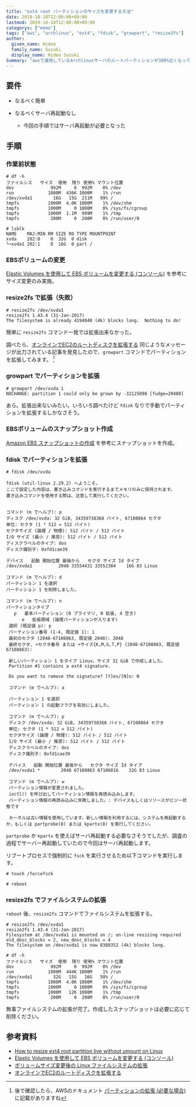 ```yaml
---
title: "ext4 root パーティションのサイズを変更する方法"
date: 2019-10-18T12:00:00+09:00
lastmod: 2019-10-18T12:00:00+09:00
categorys: ["memo"]
tags: ["aws", "archlinux", "ext4", "fdisk", "growpart", "resize2fs"]
author:
  given_name: Hideo
  family_name: Suzuki
  display_name: Hideo Suzuki
Summary: "awsで運用しているArchlinuxサーバのルートパーティションが100%近くなってきたのでディスクサイズの拡張を行った際のメモ"
---
```


## 要件

- なるべく簡単
- なるべくサーバ再起動なし

  - 今回の手順ではサーバ再起動が必要となった

## 手順

### 作業前状態

```console
# df -h
ファイルシス   サイズ  使用  残り 使用% マウント位置
dev              992M     0  992M    0% /dev
run             1000M  436K 1000M    1% /run
/dev/xvda1        16G   15G  211M   99% /
tmpfs           1000M  4.0K 1000M    1% /dev/shm
tmpfs           1000M     0 1000M    0% /sys/fs/cgroup
tmpfs           1000M  1.1M  999M    1% /tmp
tmpfs            200M     0  200M    0% /run/user/0
```

```console
# lsblk
NAME    MAJ:MIN RM SIZE RO TYPE MOUNTPOINT
xvda    202:0    0  32G  0 disk
└─xvda1 202:1    0  16G  0 part /
```

### EBSボリュームの変更

[Elastic Volumes を使用して EBS ボリュームを変更する (コンソール)](https://docs.aws.amazon.com/ja_jp/AWSEC2/latest/UserGuide/requesting-ebs-volume-modifications.html#modify-ebs-volume) を参考にサイズ変更のみ実施。

### resize2fs で拡張（失敗）

```console
# resize2fs /dev/xvda1
resize2fs 1.43.4 (31-Jan-2017)
The filesystem is already 4194048 (4k) blocks long.  Nothing to do!
```

簡単に `resize2fs` コマンド一発では拡張出来なかった。

調べたら、[オンラインでEC2のルートディスクを拡張する](https://qiita.com/ikeisuke/items/125ed240c3881036a287) 同じようなメッセージが出力されている記事を発見したので、`growpart` コマンドでパーティションを拡張してみます。 [^1]

### growpart でパーティションを拡張

```console
# growpart /dev/xvda 1
NOCHANGE: partition 1 could only be grown by -32125898 [fudge=20480]
```

あら。拡張出来ないみたい。いろいろ調べたけど `fdisk` なりで手動でパーティションを拡張するしかなさそう。

### EBSボリュームのスナップショット作成

[Amazon EBS スナップショットの作成](https://docs.aws.amazon.com/ja_jp/AWSEC2/latest/UserGuide/ebs-creating-snapshot.html) を参考にスナップショットを作成。

### fdisk でパーティションを拡張

```console
# fdisk /dev/xvda

fdisk (util-linux 2.29.2) へようこそ。
ここで設定した内容は、書き込みコマンドを実行するまでメモリのみに保持されます。
書き込みコマンドを使用する際は、注意して実行してください。


コマンド (m でヘルプ): p
ディスク /dev/xvda: 32 GiB, 34359738368 バイト, 67108864 セクタ
単位: セクタ (1 * 512 = 512 バイト)
セクタサイズ (論理 / 物理): 512 バイト / 512 バイト
I/O サイズ (最小 / 推奨): 512 バイト / 512 バイト
ディスクラベルのタイプ: dos
ディスク識別子: 0xfd1cae39

デバイス   起動 開始位置 最後から   セクタ サイズ Id タイプ
/dev/xvda1          2048 33554431 33552384    16G 83 Linux

コマンド (m でヘルプ): d
パーティション 1 を選択
パーティション 1 を削除しました。

コマンド (m でヘルプ): n
パーティションタイプ
   p   基本パーティション (0 プライマリ, 0 拡張, 4 空き)
      e   拡張領域 (論理パーティションが入ります)
 選択 (既定値 p): p
 パーティション番号 (1-4, 既定値 1): 1
 最初のセクタ (2048-67108863, 既定値 2048): 2048
 最終セクタ, +セクタ番号 または +サイズ{K,M,G,T,P} (2048-67108863, 既定値 67108863):

 新しいパーティション 1 をタイプ Linux、サイズ 32 GiB で作成しました。
 Partition #1 contains a ext4 signature.

 Do you want to remove the signature? [Y]es/[N]o: N

 コマンド (m でヘルプ): a

 パーティション 1 を選択
 パーティション 1 の起動フラグを有効にしました。

 コマンド (m でヘルプ): p
 ディスク /dev/xvda: 32 GiB, 34359738368 バイト, 67108864 セクタ
 単位: セクタ (1 * 512 = 512 バイト)
 セクタサイズ (論理 / 物理): 512 バイト / 512 バイト
 I/O サイズ (最小 / 推奨): 512 バイト / 512 バイト
 ディスクラベルのタイプ: dos
 ディスク識別子: 0xfd1cae39

 デバイス   起動 開始位置 最後から   セクタ サイズ Id タイプ
 /dev/xvda1 *        2048 67108863 67106816    32G 83 Linux

 コマンド (m でヘルプ): w
 パーティション情報が変更されました。
 ioctl() を呼び出してパーティション情報を再読み込みします。
 パーティション情報の再読み込みに失敗しました。: デバイスもしくはリソースがビジー状態です

 カーネルは古い情報を使用しています。新しい情報を利用するには、システムを再起動するか、もしくは partprobe(8) または kpartx(8) を実行してください。
```

`partprobe` か `kpartx` を使えばサーバ再起動する必要なさそうでしたが、調査の過程でサーバー再起動していたので今回はサーバ再起動します。

リブートプロセスで強制的に `fsck` を実行させるため以下コマンドを実行します。

```console
# touch /forcefsck
```

```console
# reboot
```

### resize2fs でファイルシステムの拡張

`reboot` 後、`resize2fs` コマンドでファイルシステムを拡張する。

```console
# resize2fs /dev/xvda1
resize2fs 1.43.4 (31-Jan-2017)
Filesystem at /dev/xvda1 is mounted on /; on-line resizing required
old_desc_blocks = 2, new_desc_blocks = 4
The filesystem on /dev/xvda1 is now 8388352 (4k) blocks long.

```

```console
# df -h
ファイルシス   サイズ  使用  残り 使用% マウント位置
dev              992M     0  992M    0% /dev
run             1000M  444K 1000M    1% /run
/dev/xvda1        32G   15G   16G   50% /
tmpfs           1000M  4.0K 1000M    1% /dev/shm
tmpfs           1000M     0 1000M    0% /sys/fs/cgroup
tmpfs           1000M   12K 1000M    1% /tmp
tmpfs            200M     0  200M    0% /run/user/0
```

無事ファイルシステムの拡張が完了。作成したスナップショットは必要に応じて削除ください。

## 参考資料

- [How to resize ext4 root partition live without umount on Linux](https://linuxconfig.org/how-to-resize-ext4-root-partition-live-without-Aumount)
- [Elastic Volumes を使用して EBS ボリュームを変更する (コンソール)](https://docs.aws.amazon.com/ja_jp/AWSEC2/latest/UserGuide/requesting-ebs-volume-modifications.html#modify-ebs-volume)
- [ボリュームサイズ変更後の Linux ファイルシステムの拡張](https://docs.aws.amazon.com/ja_jp/AWSEC2/latest/UserGuide/recognize-expanded-volume-linux.html#extend-linux-volume-partition)
- [オンラインでEC2のルートディスクを拡張する](https://qiita.com/ikeisuke/items/125ed240c3881036a287)

[^1]: 後で確認したら、AWSのドキュメント [パーティションの拡張 (必要な場合)](https://docs.aws.amazon.com/ja_jp/AWSEC2/latest/UserGuide/recognize-expanded-volume-linux.html#extend-linux-volume-partition) に記載がありますね

